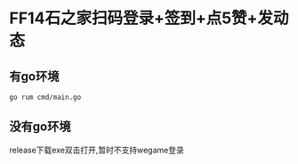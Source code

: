 # FF14石之家扫码登录+签到+点5赞+发动态
## 有go环境
```
go rum cmd/main.go
```
## 没有go环境
release下载exe双击打开,暂时不支持wegame登录
